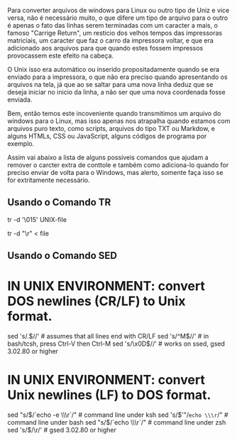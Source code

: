 Para converter arquivos de windows para Linux ou outro tipo de Uniz e vice versa, não é necessário muito, o que difere um tipo de arquivo para o outro é apenas o fato das linhas serem terminadas com um caracter a mais, o famoso "Carrige Return", um resticio dos velhos tempos das impressoras matriciais, um caracter que faz o carro da impressora voltar, e que era adicionado aos arquivos para que quando estes fossem impressos provocassem este efeito na cabeça.

O Unix isso era automático ou inserido propositadamente quando se era enviado para a impressora, o que não era preciso quando apresentando os arquivos na tela, já que ao se saltar para uma nova linha deduz que se deseja iniciar no inicio da linha, a não ser que uma nova coordenada fosse enviada.

Bem, então temos este incoveniente quando transmitimos um arquivo do windows para o Linux, mas isso apenas nos atrapalha quando estamos com arquivos puro texto, como scripts, arquivos do tipo TXT ou Markdow, e alguns HTMLs, CSS ou JavaScript, alguns códigos de programa por exemplo.

Assim vai abaixo a lista de alguns possíveis comandos que ajudam a remover o carcter extra de conttole e também como adiciona-lo quando for preciso enviar de volta para o Windows, mas alerto, somente faça isso se for extritamente necessário.

## Usando o Comando TR

tr -d '\015' <DOS-file >UNIX-file

tr -d "\r" < file


## Usando o Comando SED

# IN UNIX ENVIRONMENT: convert DOS newlines (CR/LF) to Unix format.
sed 's/.$//'               # assumes that all lines end with CR/LF
sed 's/^M$//'              # in bash/tcsh, press Ctrl-V then Ctrl-M
sed 's/\x0D$//'            # works on ssed, gsed 3.02.80 or higher

# IN UNIX ENVIRONMENT: convert Unix newlines (LF) to DOS format.
sed "s/$/`echo -e \\\r`/"            # command line under ksh
sed 's/$'"/`echo \\\r`/"             # command line under bash
sed "s/$/`echo \\\r`/"               # command line under zsh
sed 's/$/\r/'                        # gsed 3.02.80 or higher